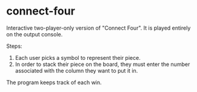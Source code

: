 # connect-four

Interactive two-player-only version of "Connect Four".
It is played entirely on the output console.

Steps:
1) Each user picks a symbol to represent their piece.
2) In order to stack their piece on the board, they must enter the number associated with the column they want to put it in.

The program keeps track of each win.
